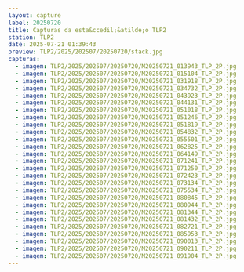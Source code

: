 ```yaml
---
layout: capture
label: 20250720
title: Capturas da esta&ccedil;&atilde;o TLP2
station: TLP2
date: 2025-07-21 01:39:43
preview: TLP2/2025/202507/20250720/stack.jpg
capturas:
  - imagem: TLP2/2025/202507/20250720/M20250721_013943_TLP_2P.jpg
  - imagem: TLP2/2025/202507/20250720/M20250721_015104_TLP_2P.jpg
  - imagem: TLP2/2025/202507/20250720/M20250721_031918_TLP_2P.jpg
  - imagem: TLP2/2025/202507/20250720/M20250721_034732_TLP_2P.jpg
  - imagem: TLP2/2025/202507/20250720/M20250721_043923_TLP_2P.jpg
  - imagem: TLP2/2025/202507/20250720/M20250721_044131_TLP_2P.jpg
  - imagem: TLP2/2025/202507/20250720/M20250721_051018_TLP_2P.jpg
  - imagem: TLP2/2025/202507/20250720/M20250721_051246_TLP_2P.jpg
  - imagem: TLP2/2025/202507/20250720/M20250721_051819_TLP_2P.jpg
  - imagem: TLP2/2025/202507/20250720/M20250721_054832_TLP_2P.jpg
  - imagem: TLP2/2025/202507/20250720/M20250721_055501_TLP_2P.jpg
  - imagem: TLP2/2025/202507/20250720/M20250721_062825_TLP_2P.jpg
  - imagem: TLP2/2025/202507/20250720/M20250721_064149_TLP_2P.jpg
  - imagem: TLP2/2025/202507/20250720/M20250721_071241_TLP_2P.jpg
  - imagem: TLP2/2025/202507/20250720/M20250721_071250_TLP_2P.jpg
  - imagem: TLP2/2025/202507/20250720/M20250721_072423_TLP_2P.jpg
  - imagem: TLP2/2025/202507/20250720/M20250721_073134_TLP_2P.jpg
  - imagem: TLP2/2025/202507/20250720/M20250721_075534_TLP_2P.jpg
  - imagem: TLP2/2025/202507/20250720/M20250721_080845_TLP_2P.jpg
  - imagem: TLP2/2025/202507/20250720/M20250721_080944_TLP_2P.jpg
  - imagem: TLP2/2025/202507/20250720/M20250721_081344_TLP_2P.jpg
  - imagem: TLP2/2025/202507/20250720/M20250721_081432_TLP_2P.jpg
  - imagem: TLP2/2025/202507/20250720/M20250721_082721_TLP_2P.jpg
  - imagem: TLP2/2025/202507/20250720/M20250721_085953_TLP_2P.jpg
  - imagem: TLP2/2025/202507/20250720/M20250721_090013_TLP_2P.jpg
  - imagem: TLP2/2025/202507/20250720/M20250721_090211_TLP_2P.jpg
  - imagem: TLP2/2025/202507/20250720/M20250721_091904_TLP_2P.jpg
---
```

